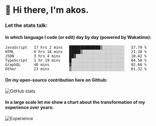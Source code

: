 # 👋 Hi there, I'm akos. 


### Let the stats talk:


#### In which language I code (or edit) day by day (powered by Wakatime): 

<!--START_SECTION:waka-->

```text
JavaScript   17 hrs 2 mins   ██████████████▒░░░░░░░░░░   57.79 %
HTML         6 hrs 18 mins   █████▒░░░░░░░░░░░░░░░░░░░   21.38 %
JSON         3 hrs 4 mins    ██▓░░░░░░░░░░░░░░░░░░░░░░   10.42 %
TypeScript   1 hr 19 mins    █░░░░░░░░░░░░░░░░░░░░░░░░   04.50 %
GraphQL      46 mins         ▓░░░░░░░░░░░░░░░░░░░░░░░░   02.66 %
Other        23 mins         ▒░░░░░░░░░░░░░░░░░░░░░░░░   01.32 %
```

<!--END_SECTION:waka-->

#### On my open-source contribution here on Github:
 
![GitHub stats](https://github-readme-stats.vercel.app/api?username=akosbalasko)

#### In a large scale let me show a chart about the transformation of my experience over years:   

![Experience](https://cr-skills-chart-widget.azurewebsites.net/api/api?username=akosbalasko)
